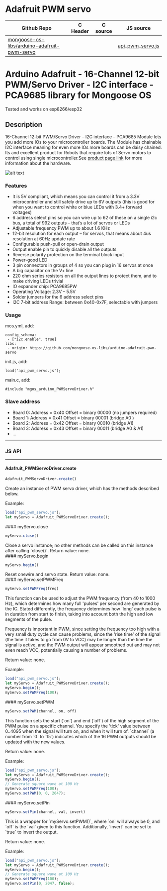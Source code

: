 # Adafruit PWM servo
| Github Repo | C Header | C source  | JS source |
| ----------- | -------- | --------  | ----------------- |
| [mongoose-os-libs/arduino-adafruit-pwm-servo](https://github.com/mongoose-os-libs/arduino-adafruit-pwm-servo) | [](https://github.com/mongoose-os-libs/arduino-adafruit-pwm-servo/tree/master/include/) | &nbsp;  | [api_pwm_servo.js](https://github.com/mongoose-os-libs/arduino-adafruit-pwm-servo/tree/master/mjs_fs/api_pwm_servo.js)         |

Arduino Adafruit - 16-Channel 12-bit PWM/Servo Driver - I2C interface - PCA9685 library for Mongoose OS
=========

Tested and works on esp8266/esp32
## Description

16-Channel 12-bit PWM/Servo Driver – I2C interface – PCA9685 Module lets you add more IOs to your microcontroller boards. The Module has chainable I2C interface meaning for even more IOs more boards can be daisy chained. Its and excellent product for Robots that require lots of Servo motors to control using single microcontroller.See [product page link](https://www.adafruit.com/product/815) for more information about the hardware.

![alt text](https://cdn-shop.adafruit.com/970x728/815-06.jpg)
### Features

* It is 5V compliant, which means you can control it from a 3.3V microcontroller and still safely drive up to 6V outputs (this is good for when you want to control white or blue LEDs with 3.4+ forward voltages)
* 6 address select pins so you can wire up to 62 of these on a single i2c bus, a total of 992 outputs – that’s a lot of servos or LEDs
* Adjustable frequency PWM up to about 1.6 KHz
* 12-bit resolution for each output – for servos, that means about 4us resolution at 60Hz update rate
* Configurable push-pull or open-drain output
* Output enable pin to quickly disable all the outputs
* Reverse polarity protection on the terminal block input
* Power-good LED
* 3 pin connectors in groups of 4 so you can plug in 16 servos at once
* A big capacitor on the V+ line
* 220 ohm series resistors on all the output lines to protect them, and to make driving LEDs trivial
* IO expander chip: PCA9685PW
* Operating Voltage: 2.3V – 5.5V
* Solder jumpers for the 6 address select pins
* I2C 7-bit address Range: between 0x40-0x7F, selectable with jumpers

### Usage

mos.yml, add:
```
config_schema:
 - ["i2c.enable", true]
libs:
 - origin: https://github.com/mongoose-os-libs/arduino-adafruit-pwm-servo
  ```
init.js, add:
```
load('api_pwm_servo.js');
```
main.c, add:
```
#include "mgos_arduino_PWMServoDriver.h"
```

### Slave address
* Board 0: Address = 0x40 Offset = binary 00000 (no jumpers required) 
* Board 1: Address = 0x41 Offset = binary 00001 (bridge A0 ) 
* Board 2: Address = 0x42 Offset = binary 00010 (bridge A1) 
* Board 3: Address = 0x43 Offset = binary 00011 (bridge A0 & A1) 
* ...


 ----- 

### JS API

 --- 
#### Adafruit_PWMServoDriver.create

```javascript
Adafruit_PWMServoDriver.create()
```
<div class="apidescr">
Create an instance of PWM servo driver, which has the methods described
below.

Example:
```javascript
load("api_pwm_servo.js");
let myServo = Adafruit_PWMServoDriver.create();
```
</div>
#### myServo.close

```javascript
myServo.close()
```
<div class="apidescr">
Close a servo instance; no other methods can be called on this instance
after calling `close()`.
Return value: none.
</div>
#### myServo.begin

```javascript
myServo.begin()
```
<div class="apidescr">
Reset onewire and servo state.
Return value: none.
</div>
#### myServo.setPWMFreq

```javascript
myServo.setPWMFreq(freq)
```
<div class="apidescr">
This function can be used to adjust the PWM frequency (from 40 to 1000
Hz), which determines how many full 'pulses' per second are generated by
the IC. Stated differently, the frequency determines how 'long' each
pulse is in duration from start to finish, taking into account both the
high and low segments of the pulse.

Frequency is important in PWM, since setting the frequency too high with
a very small duty cycle can cause problems, since the 'rise time' of the
signal (the time it takes to go from 0V to VCC) may be longer than the
time the signal is active, and the PWM output will appear smoothed out
and may not even reach VCC, potentially causing a number of problems.

Return value: none.

Example:
```javascript
load("api_pwm_servo.js");
let myServo = Adafruit_PWMServoDriver.create();
myServo.begin();
myServo.setPWMFreq(100);
```
</div>
#### myServo.setPWM

```javascript
myServo.setPWM(channel, on, off)
```
<div class="apidescr">
This function sets the start (`on`) and end (`off`) of the high segment of
the PWM pulse on a specific channel. You specify the 'tick' value
between 0..4095 when the signal will turn on, and when it will turn of.
`channel` (a number from `0` to `15`) indicates which of the 16 PWM
outputs should be updated with the new values.

Return value: none.

Example:
```javascript
load("api_pwm_servo.js");
let myServo = Adafruit_PWMServoDriver.create();
myServo.begin();
// Generate square wave at 100 Hz
myServo.setPWMFreq(100);
myServo.setPWM(0, 0, 2047);
```
</div>
#### myServo.setPin

```javascript
myServo.setPin(channel, val, invert)
```
<div class="apidescr">
This is a wrapper for `myServo.setPWM()`, where `on` will always be 0,
and `off` is the `val` given to this function. Additionally, `invert`
can be set to `true` to invert the output.

Return value: none.

Example:
```javascript
load("api_pwm_servo.js");
let myServo = Adafruit_PWMServoDriver.create();
myServo.begin();
// Generate square wave at 100 Hz
myServo.setPWMFreq(100);
myServo.setPin(0, 2047, false);
```
</div>
